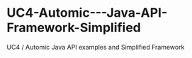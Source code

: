 UC4-Automic---Java-API-Framework-Simplified
===========================================

UC4 / Automic Java API examples and Simplified Framework

